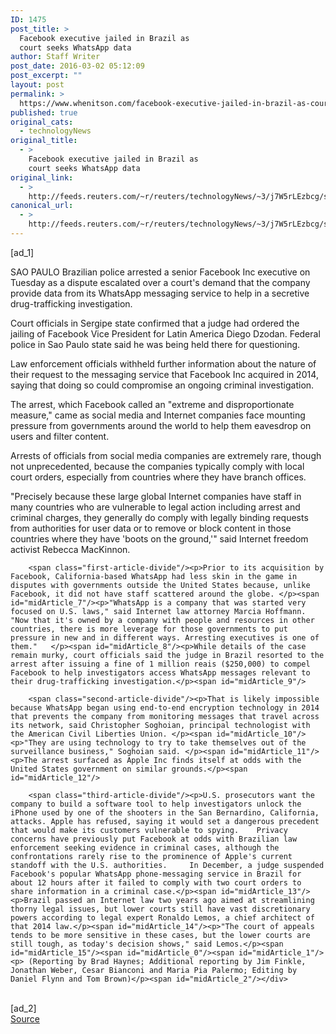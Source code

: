 ```yaml
---
ID: 1475
post_title: >
  Facebook executive jailed in Brazil as
  court seeks WhatsApp data
author: Staff Writer
post_date: 2016-03-02 05:12:09
post_excerpt: ""
layout: post
permalink: >
  https://www.whenitson.com/facebook-executive-jailed-in-brazil-as-court-seeks-whatsapp-data/
published: true
original_cats:
  - technologyNews
original_title:
  - >
    Facebook executive jailed in Brazil as
    court seeks WhatsApp data
original_link:
  - >
    http://feeds.reuters.com/~r/reuters/technologyNews/~3/j7W5rLEzbcg/story01.htm
canonical_url:
  - >
    http://feeds.reuters.com/~r/reuters/technologyNews/~3/j7W5rLEzbcg/story01.htm
---
```

 [ad_1]
<br><div id="articleText">
<span id="midArticle_start"/>

<span id="midArticle_0"/><span class="focusParagraph" readability="4"><p><span class="articleLocation">SAO PAULO</span> Brazilian police arrested a senior Facebook Inc executive on Tuesday as a dispute escalated over a court's demand that the company provide data from its WhatsApp messaging service to help in a secretive drug-trafficking investigation.  </p></span><span id="midArticle_1"/><p>Court officials in Sergipe state confirmed that a judge had ordered the jailing of Facebook Vice President for Latin America Diego Dzodan. Federal police in Sao Paulo state said he was being held there for questioning.  </p><span id="midArticle_2"/><p>Law enforcement officials withheld further information about the nature of their request to the messaging service that Facebook Inc acquired in 2014, saying that doing so could compromise an ongoing criminal investigation.  </p><span id="midArticle_3"/><p>The arrest, which Facebook called an "extreme and disproportionate measure," came as social media and Internet companies face mounting pressure from governments around the world to help them eavesdrop on users and filter content.</p><span id="midArticle_4"/><p>Arrests of officials from social media companies are extremely rare, though not unprecedented, because the companies typically comply with local court orders, especially from countries where they have branch offices.  </p><span id="midArticle_5"/><p>"Precisely because these large global Internet companies have staff in many countries who are vulnerable to legal action including arrest and criminal charges, they generally do comply with legally binding requests from authorities for user data or to remove or block content in those countries where they have 'boots on the ground,'" said Internet freedom activist Rebecca MacKinnon. </p><span id="midArticle_6"/>
        
        <span class="first-article-divide"/><p>Prior to its acquisition by Facebook, California-based WhatsApp had less skin in the game in disputes with governments outside the United States because, unlike Facebook, it did not have staff scattered around the globe. </p><span id="midArticle_7"/><p>"WhatsApp is a company that was started very focused on U.S. laws," said Internet law attorney Marcia Hoffmann. "Now that it's owned by a company with people and resources in other countries, there is more leverage for those governments to put pressure in new and in different ways. Arresting executives is one of them."   </p><span id="midArticle_8"/><p>While details of the case remain murky, court officials said the judge in Brazil resorted to the arrest after issuing a fine of 1 million reais ($250,000) to compel Facebook to help investigators access WhatsApp messages relevant to their drug-trafficking investigation.</p><span id="midArticle_9"/>
        
        <span class="second-article-divide"/><p>That is likely impossible because WhatsApp began using end-to-end encryption technology in 2014 that prevents the company from monitoring messages that travel across its network, said Christopher Soghoian, principal technologist with the American Civil Liberties Union. </p><span id="midArticle_10"/><p>"They are using technology to try to take themselves out of the surveillance business," Soghoian said. </p><span id="midArticle_11"/><p>The arrest surfaced as Apple Inc finds itself at odds with the United States government on similar grounds.</p><span id="midArticle_12"/>
        
        <span class="third-article-divide"/><p>U.S. prosecutors want the company to build a software tool to help investigators unlock the iPhone used by one of the shooters in the San Bernardino, California, attacks. Apple has refused, saying it would set a dangerous precedent that would make its customers vulnerable to spying.    Privacy concerns have previously put Facebook at odds with Brazilian law enforcement seeking evidence in criminal cases, although the confrontations rarely rise to the prominence of Apple's current standoff with the U.S. authorities.     In December, a judge suspended Facebook's popular WhatsApp phone-messaging service in Brazil for about 12 hours after it failed to comply with two court orders to share information in a criminal case.</p><span id="midArticle_13"/><p>Brazil passed an Internet law two years ago aimed at streamlining thorny legal issues, but lower courts still have vast discretionary powers according to legal expert Ronaldo Lemos, a chief architect of that 2014 law.</p><span id="midArticle_14"/><p>"The court of appeals tends to be more sensitive in these cases, but the lower courts are still tough, as today's decision shows," said Lemos.</p><span id="midArticle_15"/><span id="midArticle_0"/><span id="midArticle_1"/><p> (Reporting by Brad Haynes; Additional reporting by Jim Finkle, Jonathan Weber, Cesar Bianconi and Maria Pia Palermo; Editing by Daniel Flynn and Tom Brown)</p><span id="midArticle_2"/></div>
<br>[ad_2]
<br><a href="http://feeds.reuters.com/~r/reuters/technologyNews/~3/j7W5rLEzbcg/story01.htm">Source </a>
